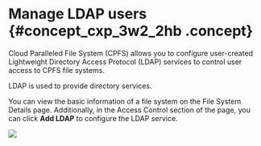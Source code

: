 # Manage LDAP users {#concept_cxp_3w2_2hb .concept}

Cloud Paralleled File System \(CPFS\) allows you to configure user-created Lightweight Directory Access Protocol \(LDAP\) services to control user access to CPFS file systems.

LDAP is used to provide directory services.

You can view the basic information of a file system on the File System Details page. Additionally, in the Access Control section of the page, you can click **Add LDAP** to configure the LDAP service.

![](http://static-aliyun-doc.oss-cn-hangzhou.aliyuncs.com/assets/img/148019/155419539641332_en-US.png)

